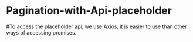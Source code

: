 # Pagination-with-Api-placeholder

#To access the placeholder api, we use Axios, it is easier to use than other ways of accessing promises.
